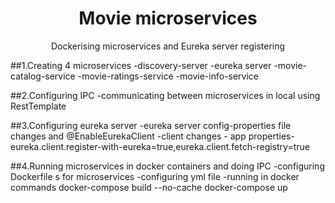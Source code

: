 <h1 align="center">Movie microservices</h1>
<p align="center">Dockerising microservices and Eureka server registering</p>


##1.Creating 4 microservices
	-discovery-server -eureka server
	-movie-catalog-service
	-movie-ratings-service
	-movie-info-service

##2.Configuring IPC
	-communicating between microservices in local using RestTemplate

##3.Configuring eureka server
	-eureka server config-properties file changes and @EnableEurekaClient
	-client changes - app properties-eureka.client.register-with-eureka=true,eureka.client.fetch-registry=true

##4.Running microservices in docker containers and doing IPC
	-configuring Dockerfile s for microservices
	-configuring yml file
	-running in docker
		commands
			docker-compose build --no-cache
			docker-compose up
				



